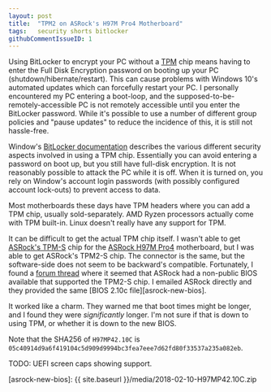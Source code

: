 ```yaml
---
layout: post
title:  "TPM2 on ASRock's H97M Pro4 Motherboard"
tags:   security shorts bitlocker
githubCommentIssueID: 1
---
```


Using BitLocker to encrypt your PC without a [TPM][tpm-wiki] chip means having to enter the Full Disk Encryption password on booting up your PC (shutdown/hibernate/restart). This can cause problems with Windows 10's automated updates which can forcefully restart your PC. I personally encountered my PC entering a boot-loop, and the supposed-to-be-remotely-accessible PC is not remotely accessible until you enter the BitLocker password. While it's possible to use a number of different group policies and "pause updates" to reduce the incidence of this, it is still not hassle-free.

Window's [BitLocker documentation][windows-bitlocker] describes the various different security aspects involved in using a TPM chip. Essentially you can avoid entering a password on boot up, but you still have full-disk encryption. It is not reasonably possible to attack the PC while it is off. When it is turned on, you rely on Window's account login passwords (with possibly configured account lock-outs) to prevent access to data.

Most motherboards these days have TPM headers where you can add a TPM chip, usually sold-separately. AMD Ryzen processors actually come with TPM built-in. Linux doesn't really have any support for TPM.

It can be difficult to get the actual TPM chip itself. I wasn't able to get [ASRock's TPM-S][asrock-tpms] chip for the [ASRock H97M Pro4][asrock-motherboard] motherboard, but I was able to get ASRock's TPM2-S chip. The connector is the same, but the software-side does not seem to be backward's compatible. Fortunately, I found a [forum thread][asrock-forum] where it seemed that ASRock had a non-public BIOS available that supported the TPM2-S chip. I emailed ASRock directly and they provided the same [BIOS 2.10c file][asrock-new-bios].

It worked like a charm. They warned me that boot times might be longer, and I found they were *significantly* longer. I'm not sure if that is down to using TPM, or whether it is down to the new BIOS.

Note that the SHA256 of `H97MP42.10C` is `05c40914d9a6f419104c5d909d9994bc3fea7eee7d62fd80f33537a235a082eb`.

TODO: UEFI screen caps showing support.

[tpm-wiki]: https://en.wikipedia.org/wiki/Trusted_Platform_Module
[windows-bitlocker]: https://docs.microsoft.com/en-gb/windows/security/information-protection/bitlocker/bitlocker-overview
[asrock-motherboard]: http://www.asrock.com/mb/Intel/H97M%20Pro4/
[asrock-tpms]: http://www.asrock.com/mb/spec/card.asp?Model=TPM-S%20Module
[asrock-forum]: http://forum.asrock.com/forum_posts.asp?TID=5746
[asrock-new-bios]: {{ site.baseurl }}/media/2018-02-10-H97MP42.10C.zip
